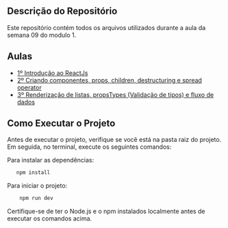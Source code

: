 
## Descrição do Repositório

Este repositório contém todos os arquivos utilizados durante a aula da semana 09 do modulo 1.

## Aulas

- [1º Introdução ao ReactJs](/aula1-introducao-react/)
- [2º Criando componentes, props, children, destructuring e spread operator](/aula2-react-components/)
- [3º Renderização de listas, propsTypes (Validação de tipos) e fluxo de dados](/aula3-listas-propstypes/)


## Como Executar o Projeto

Antes de executar o projeto, verifique se você está na pasta raiz do projeto. Em seguida, no terminal, execute os seguintes comandos:

Para instalar as dependências:
```powershell
   npm install 
```

Para iniciar o projeto:
```powershell
    npm run dev
```

Certifique-se de ter o Node.js e o npm instalados localmente antes de executar os comandos acima.
